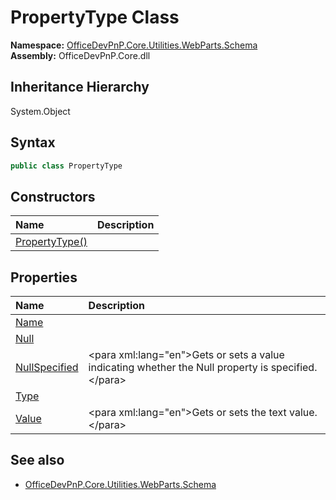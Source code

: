 # PropertyType Class
  

**Namespace:** [OfficeDevPnP.Core.Utilities.WebParts.Schema](OfficeDevPnP.Core.Utilities.WebParts.Schema.md)  
**Assembly:** OfficeDevPnP.Core.dll  
## Inheritance Hierarchy
System.Object  
## Syntax
```C#
public class PropertyType
```
## Constructors
|**Name**|**Description**|
|:-----|:-----|
| [PropertyType()](OfficeDevPnP.Core.Utilities.WebParts.Schema.PropertyType.ctor1.md) |  
## Properties
|**Name**|**Description**|
|:-----|:-----|
| [Name](OfficeDevPnP.Core.Utilities.WebParts.Schema.PropertyType.Name.md) | 
| [Null](OfficeDevPnP.Core.Utilities.WebParts.Schema.PropertyType.Null.md) | 
| [NullSpecified](OfficeDevPnP.Core.Utilities.WebParts.Schema.PropertyType.NullSpecified.md) |  &lt;para xml:lang="en"&gt;Gets or sets a value indicating whether the Null property is specified.&lt;/para&gt; 
| [Type](OfficeDevPnP.Core.Utilities.WebParts.Schema.PropertyType.Type.md) | 
| [Value](OfficeDevPnP.Core.Utilities.WebParts.Schema.PropertyType.Value.md) |  &lt;para xml:lang="en"&gt;Gets or sets the text value.&lt;/para&gt; 
## See also
- [OfficeDevPnP.Core.Utilities.WebParts.Schema](OfficeDevPnP.Core.Utilities.WebParts.Schema.md)
